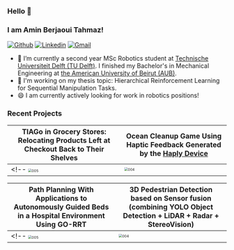### Hello 👋
### I am Amin Berjaoui Tahmaz!

[![Github](https://img.shields.io/badge/-Github-000?style=flat&logo=Github&logoColor=white)](https://github.com/Amin-Berjaoui-Tahmaz)
[![Linkedin](https://img.shields.io/badge/-LinkedIn-blue?style=flat&logo=Linkedin&logoColor=white)](https://www.linkedin.com/in/amin-berjaoui-tahmaz/)
[![Gmail](https://img.shields.io/badge/-Gmail-c14438?style=flat&logo=Gmail&logoColor=white)](mailto:amine.berjawi123@gmail.com)

- 🌱 I’m currently a second year MSc Robotics student at [Technische Universiteit Delft (TU Delft)](https://www.tudelft.nl/en/). I finished my Bachelor's in Mechanical Engineering at [the American University of Beirut (AUB)](https://www.aub.edu.lb/).
- 🔭 I'm working on my thesis topic: Hierarchical Reinforcement Learning for Sequential Manipulation Tasks.
- 😄 I am currently actively looking for work in robotics positions!


### Recent Projects
|TIAGo in Grocery Stores: Relocating Products Left at Checkout Back to Their Shelves | Ocean Cleanup Game Using Haptic Feedback Generated by the [Haply Device](https://2diy.haply.co/) |
|---|---|
<!-- <img src="./videos/MDP_project.gif" alt="005" style="zoom: 50%;" /> | <img src="./videos/CHRI_project.gif" alt="004" style="zoom: 50%;" /> | -->

| Path Planning With Applications to Autonomously Guided Beds in a Hospital Environment Using GO-RRT | 3D Pedestrian Detection based on Sensor fusion (combining YOLO Object Detection + LiDAR + Radar + StereoVision) |
|---|---|
<!-- <img src="./videos/PDM_project.gif" alt="005" style="zoom: 50%;" /> | <img src="./videos/MP_project.gif" alt="004" style="zoom: 50%;" /> | -->

